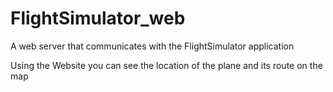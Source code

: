# FlightSimulator_web
A web server that communicates with the FlightSimulator application

Using the Website you can see the location of the plane and its route on the map
